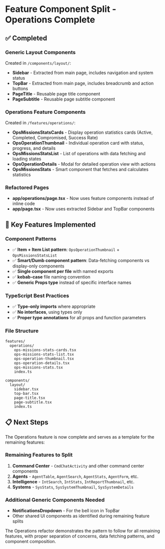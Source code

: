 # Feature Component Split - Operations Complete

## ✅ Completed

### Generic Layout Components

Created in `/components/layout/`:

- **Sidebar** - Extracted from main page, includes navigation and system status
- **TopBar** - Extracted from main page, includes breadcrumb and action buttons
- **PageTitle** - Reusable page title component
- **PageSubtitle** - Reusable page subtitle component

### Operations Feature Components

Created in `/features/operations/`:

- **OpsMissionsStatsCards** - Display operation statistics cards (Active, Completed, Compromised, Success Rate)
- **OpsOperationThumbnail** - Individual operation card with status, progress, and details
- **OpsMissionsStatsList** - List of operations with data fetching and loading states
- **OpsOperationDetails** - Modal for detailed operation view with actions
- **OpsMissionsStats** - Smart component that fetches and calculates statistics

### Refactored Pages

- **app/operations/page.tsx** - Now uses feature components instead of inline code
- **app/page.tsx** - Now uses extracted Sidebar and TopBar components

## 🎯 Key Features Implemented

### Component Patterns

- ✅ **Item + Item List pattern**: `OpsOperationThumbnail` + `OpsMissionsStatsList`
- ✅ **Smart/Dumb component pattern**: Data-fetching components vs display-only components
- ✅ **Single component per file** with named exports
- ✅ **kebab-case** file naming convention
- ✅ **Generic Props type** instead of specific interface names

### TypeScript Best Practices

- ✅ **Type-only imports** where appropriate
- ✅ **No interfaces**, using types only
- ✅ **Proper type annotations** for all props and function parameters

### File Structure

```
features/
  operations/
    ops-missions-stats-cards.tsx
    ops-missions-stats-list.tsx
    ops-operation-thumbnail.tsx
    ops-operation-details.tsx
    ops-missions-stats.tsx
    index.ts

components/
  layout/
    sidebar.tsx
    top-bar.tsx
    page-title.tsx
    page-subtitle.tsx
    index.ts
```

## 📋 Next Steps

The Operations feature is now complete and serves as a template for the remaining features:

### Remaining Features to Split

1. **Command Center** - `CmdChatActivity` and other command center components
2. **Agents** - `AgentTable`, `AgentSearch`, `AgentStats`, `AgentForm`, etc.
3. **Intelligence** - `IntSearch`, `IntStats`, `IntReportThumbnail`, etc.
4. **Systems** - `SysStats`, `SysSystemThumbnail`, `SysSystemDetails`

### Additional Generic Components Needed

- **NotificationsDropdown** - For the bell icon in TopBar
- Other shared UI components as identified during remaining feature splits

The Operations refactor demonstrates the pattern to follow for all remaining features, with proper separation of concerns, data fetching patterns, and component composition.
